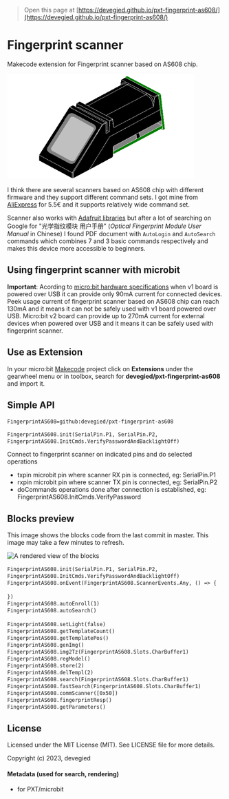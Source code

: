 
> Open this page at [https://devegied.github.io/pxt-fingerprint-as608/](https://devegied.github.io/pxt-fingerprint-as608/)

# Fingerprint scanner

Makecode extension for Fingerprint scanner based on AS608 chip.

![](icon.png)

I think there are several scanners based on AS608 chip with different firmware and they support different command sets. I got mine from [AliExpress](https://www.aliexpress.com/wholesale?catId=0&SearchText=FPM10A) for 5.5€ and it supports relatively wide command set.

Scanner also works with [Adafruit libraries](https://learn.adafruit.com/adafruit-optical-fingerprint-sensor/) but after a lot of searching on Google for "光学指纹模块 用户手册" (*Optical Fingerprint Module User Manual* in Chinese) I found PDF document with `AutoLogin` and `AutoSearch` commands which combines 7 and 3 basic commands respectively and makes this device more accessible to beginners.

## Using fingerprint scanner with microbit

**Important**: Acording to [micro:bit hardware specifications](https://tech.microbit.org/hardware/powersupply/) when v1 board is powered over USB it can provide only 90mA current for connected devices.
Peek usage current of fingerprint scanner based on AS608 chip can reach 130mA and it means it can not be safely used with v1 board powered over USB.
Micro:bit v2 board can provide up to 270mA current for external devices when powered over USB and it means it can be safely used with fingerprint scanner.

## Use as Extension

In your micro:bit [Makecode](https://makecode.microbit.org/) project click on **Extensions** under the gearwheel menu or in toolbox,
search for **devegied/pxt-fingerprint-as608** and import it.

## Simple API

```package
FingerprintAS608=github:devegied/pxt-fingerprint-as608
```
```sig
FingerprintAS608.init(SerialPin.P1, SerialPin.P2, FingerprintAS608.InitCmds.VerifyPasswordAndBacklightOff)
```
Connect to fingerprint scanner on indicated pins and do selected operations
  - txpin microbit pin where scanner RX pin is connected, eg: SerialPin.P1
  - rxpin microbit pin where scanner TX pin is connected, eg: SerialPin.P2
  - doCommands operations done after connection is established, eg: FingerprintAS608.InitCmds.VerifyPassword



## Blocks preview

This image shows the blocks code from the last commit in master.
This image may take a few minutes to refresh.

![A rendered view of the blocks](https://github.com/devegied/pxt-fingerprint-as608/raw/master/.github/makecode/blocks.png)

```cards
FingerprintAS608.init(SerialPin.P1, SerialPin.P2, FingerprintAS608.InitCmds.VerifyPasswordAndBacklightOff)
FingerprintAS608.onEvent(FingerprintAS608.ScannerEvents.Any, () => {

})
FingerprintAS608.autoEnroll(1)
FingerprintAS608.autoSearch()

FingerprintAS608.setLight(false)
FingerprintAS608.getTemplateCount()
FingerprintAS608.getTemplatePos()
FingerprintAS608.genImg()
FingerprintAS608.img2Tz(FingerprintAS608.Slots.CharBuffer1)
FingerprintAS608.regModel()
FingerprintAS608.store(2)
FingerprintAS608.delTempl(2)
FingerprintAS608.search(FingerprintAS608.Slots.CharBuffer1)
FingerprintAS608.fastSearch(FingerprintAS608.Slots.CharBuffer1)
FingerprintAS608.commScanner([0x50])
FingerprintAS608.fingerprintResp()
FingerprintAS608.getParameters()
```

## License  

Licensed under the MIT License (MIT). See LICENSE file for more details.

Copyright (c) 2023, devegied

#### Metadata (used for search, rendering)

* for PXT/microbit
<script src="https://makecode.com/gh-pages-embed.js"></script><script>makeCodeRender("{{ site.makecode.home_url }}", "{{ site.github.owner_name }}/{{ site.github.repository_name }}");</script>
